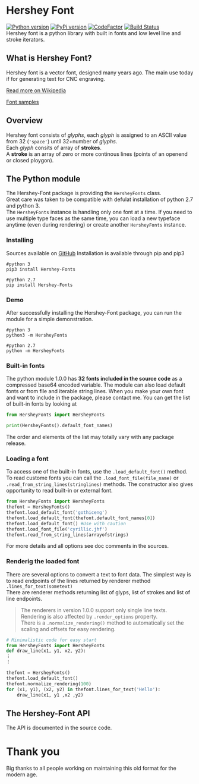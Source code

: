 # Hershey Font
[![Python version](https://img.shields.io/pypi/pyversions/Hershey-Fonts)](https://pypi.org/project/Hershey-Fonts/)
[![PyPi version](https://img.shields.io/pypi/v/Hershey-Fonts)](https://pypi.org/project/Hershey-Fonts/)
[![CodeFactor](https://www.codefactor.io/repository/github/apshu/hersheyfonts/badge/master)](https://www.codefactor.io/repository/github/apshu/hersheyfonts/overview/master)
[![Build Status](https://travis-ci.com/apshu/HersheyFonts.svg?branch=master)](https://travis-ci.com/apshu/HersheyFonts)
<br/>Hershey font is a python library with built in fonts and low level line and stroke iterators.

## What is Hershey Font?
Hershey font is a vector font, designed many years ago.
The main use today if for generating text for CNC engraving.

[Read more on Wikipedia](https://en.wikipedia.org/wiki/Hershey_fonts)

[Font samples](http://soft9000.com/HersheyShowcase/)
## Overview
Hershey font consists of _glyphs_, each _glyph_ is assigned to an ASCII value from 32 (`'space'`) until 32+number of _glyphs_.<br/>Each _glyph_ consits of array of **strokes**.<br/>A **stroke** is an array of zero or more continous lines (points of an openend or closed ploygon).
## The Python module
The Hershey-Font package is providing the `HersheyFonts` class.<br/>
Great care was taken to be compatible with defulat installation of python 2.7 and python 3.<br/>
The `HersheyFonts` instance is handling only one font at a time. If you need to use multiple type faces as the same time, you can load a new typeface anytime (even during rendering) or create another `HersheyFonts` instance.
### Installing
Sources available on [GitHub](https://github.com/apshu/HersheyFonts) 
Installation is available through pip and pip3
```ShellSession
#python 3
pip3 install Hershey-Fonts

#python 2.7
pip install Hershey-Fonts
```
### Demo
After successfully installing the Hershey-Font package, you can run the module for a simple demonstration.
```ShellSession
#python 3
python3 -m HersheyFonts

#python 2.7
python -m HersheyFonts
```

### Built-in fonts
The python module 1.0.0 has **32 fonts included in the source code** as a compressed base64 encoded variable.
The module can also load default fonts or from file and iterable string lines. 
When you make your own font and want to include in the package, please contact me.
You can get the list of built-in fonts by looking at 
```Python
from HersheyFonts import HersheyFonts

print(HersheyFonts().default_font_names)
```
The order and elements of the list may totally vary with any package release.
### Loading a font
To access one of the built-in fonts, use the  `.load_default_font()` method. To read custome fonts you can call the `.load_font_file(file_name)` or `.read_from_string_lines(stringlines)` methods. The constructor also gives opportunity to read built-in or external font.
```Python
from HersheyFonts import HersheyFonts
thefont = HersheyFonts()
thefont.load_default_font('gothiceng')
thefont.load_default_font(thefont.default_font_names[0])
thefont.load_default_font() #Use with caution
thefont.load_font_file('cyrillic.jhf')
thefont.read_from_string_lines(arrayofstrings)
```
For more details and all options see doc comments in the sources.
### Renderig the loaded font
There are several options to convert a text to font data. The simplest way is to read endpoints of the lines returned by renderer method `.lines_for_text(sometext)`<br/> 
There are renderer methods returning list of glyps, list of strokes and list of line endpoints.
> The renderers in version 1.0.0 support only single line texts.
> Rendering is also affected by `.render_options` property.<br/>
> There is a `.normalize_rendering()` method to automatically set the scaling and offsets for easy rendering.
```Python
# Minimalistic code for easy start
from HersheyFonts import HersheyFonts
def draw_line(x1, y1, x2, y2):
︙
︙

thefont = HersheyFonts()
thefont.load_default_font()
thefont.normalize_rendering(100)
for (x1, y1), (x2, y2) in thefont.lines_for_text('Hello'):
    draw_line(x1, y1 ,x2 ,y2)
```
## The Hershey-Font API
The API is documented in the source code. 
# Thank you
Big thanks to all people working on maintaining this old format for the modern age.
